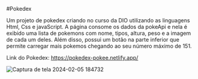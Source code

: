 #Pokedex

Um projeto de pokedex criando no curso da DIO utilizando as linguagens Html, Css e javaScript. A página consome os dados da pokeApi e
nela é exibido uma lista de pokemons com nome, tipos, altura, peso e a imagem de cada um deles. Além disso, possui um botão na parte inferior
que permite carregar mais pokemos chegando ao seu número máximo de 151.


Link do Pokedex: https://pokedex-pokee.netlify.app/ 




![Captura de tela 2024-02-05 184732](https://github.com/Angellica06/Pokedex/assets/104512282/1071e173-2a93-4896-baf7-8d71c9c94f29)
